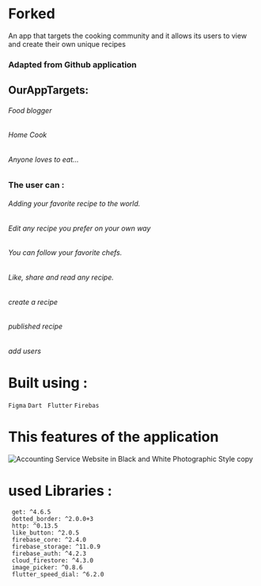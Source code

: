 # Forked
An app that targets the cooking community and it allows its users to view and create their own unique recipes
### Adapted from Github application

## OurAppTargets:
###### Food blogger 
###### Home Cook 
###### Anyone loves to eat...


###  The user can : 

###### Adding your favorite recipe to the world.
###### Edit any recipe you prefer on your own way
###### You can follow your favorite chefs.
###### Like, share and read any recipe.
###### create a recipe
###### published recipe
###### add users


# Built using :
` Figma `
` Dart `
` Flutter`
` Firebas `


# This features of the application
   
![Accounting Service Website in Black and White Photographic Style copy](https://github.com/user-attachments/assets/0dd38a8b-e374-41cb-a448-22b048bd71d5)


# used Libraries :
 ```
  get: ^4.6.5
  dotted_border: ^2.0.0+3
  http: ^0.13.5
  like_button: ^2.0.5
  firebase_core: ^2.4.0
  firebase_storage: ^11.0.9
  firebase_auth: ^4.2.3
  cloud_firestore: ^4.3.0
  image_picker: ^0.8.6
  flutter_speed_dial: ^6.2.0

 ```






 
